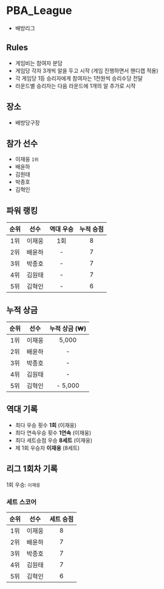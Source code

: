 # PBA_League
- 배방리그

## Rules
- 게임비는 참여자 분담
- 게임당 각자 3개씩 알을 두고 시작 (게임 진행하면서 핸디캡 적용)
- 각 게임당 1등 승리자에게 참여자는 1천원씩 승리수당 전달
- 라운드별 승리자는 다음 라운드에 1개의 알 추가로 시작

## 장소
- 배방당구장

## 참가 선수
- 이재웅 `1위`
- 배윤하
- 김원태
- 박종호
- 김혁인
 

## 파워 랭킹
| 순위 | 선수 | 역대 우승 | 누적 승점 | 
|:--:|:--:|:--:|:--:|
| 1위 | 이재웅 | 1회 | 8 | 
| 2위 | 배윤하 | - | 7 | 
| 3위 | 박종호 | - | 7 | 
| 4위 | 김원태 | - | 7 |
| 5위 | 김혁인 | - | 6 |



## 누적 상금

| 순위 | 선수 | 누적 상금 (₩)| 
|:--:|:--:|:--:|
| 1위 | 이재웅 | 5,000 | 
| 2위 | 배윤하 | - | 
| 3위 | 박종호 | - | 
| 4위 | 김원태 | - | 
| 5위 | 김혁인 | - 5,000 | 

## 역대 기록
- 최다 우승 횟수 **1회** (이재웅)
- 최다 연속우승 횟수 **1연속** (이재웅)
- 최다 세트승점 우승 **8세트** (이재웅)
- 제 1회 우승자 **이재웅** (8세트)

## 리그 1회차 기록
1회 우승: `이재웅`
### 세트 스코어
| 순위 | 선수 | 세트 승점| 
|:--:|:--:|:--:|
| 1위 | 이재웅 | 8 | 
| 2위 | 배윤하 | 7 | 
| 3위 | 박종호 | 7 | 
| 4위 | 김원태 | 7 | 
| 5위 | 김혁인 | 6 | 
 
